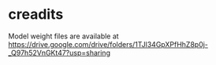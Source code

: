 # creadits

Model weight files are available at https://drive.google.com/drive/folders/1TJl34GpXPfHhZ8p0j-_Q97h52VnGKt47?usp=sharing
